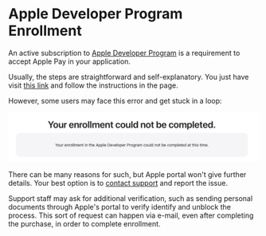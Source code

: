 # Apple Developer Program Enrollment

An active subscription to [Apple Developer Program](https://developer.apple.com/programs/) is a requirement to accept Apple Pay in your application.

Usually, the steps are straightforward and self-explanatory. You just have visit [this link](https://developer.apple.com/programs/enroll/) and follow the instructions in the page.

However, some users may face this error and get stuck in a loop:

![Enrollment Error](./images/enrollment-error.png)

There can be many reasons for such, but Apple portal won't give further details. Your best option is to [contact support](https://developer.apple.com/contact/) and report the issue.

Support staff may ask for additional verification, such as sending personal documents through Apple's portal to verify identify and unblock the process. This sort of request can happen via e-mail, even after completing the purchase, in order to complete enrollment.
